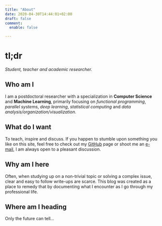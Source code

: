 ```yaml
---
title: "About"
date: 2020-04-30T14:44:01+02:00
draft: false
comment:
  enable: false

---
```


# tl;dr
*Student, teacher and academic researcher.*

## Who am I
I am a postdoctoral researcher with a specialization in **Computer Science** and **Machine Learning**, primarily focusing on *functional programming*, *parallel systems*, *deep learning*, *statistical computing* and *data analysis/organization/visualization*.

## What do I want
To teach, inspire and discuss. If you happen to stumble upon something you like on this site, feel free to check out my [GitHub](https://github.com/Teebor-Choka/) page or shoot me an [e-mail](teebor.choka@gmail.com), I am always open to a pleasant discussion.

## Why am I here
Often, when studying up on a non-trivial topic or solving a complex issue, clear and easy to follow write-ups are scarce. This blog was created as a place to remedy that by documenting what I encounter as I go through my professional life.

## Where am I heading
Only the future can tell...
